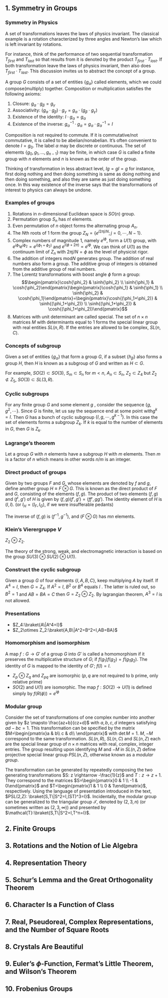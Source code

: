 ## 1. Symmetry in Groups

### Symmetry in Physics

A set of transformations leaves the laws of physics invariant. The classical example is a rotation characterized by three angles and Newton’s law which is left invariant by rotations.  

For instance, think of the performance of two sequential transformation $T_{first}$ and $T_{last}$ so that results from it is denoted by the product $T_{first} \cdot T_{last}$. If both transformation leave the laws of physics invariant, then also does $T_{first} \cdot T_{last}$. This discussion invites us to abstract the concept of a group.  

A group $G$ consists of a set of entities $\{g_\alpha\}$ called elements, which we could compose(multiply) together. Composition or multiplication satisfies the following axioms:

1. Closure: $g_\alpha \cdot g_\beta =g_\gamma$
2. Associativity: $(g_\alpha \cdot g_\beta)\cdot g_\gamma=g_\alpha \cdot (g_\beta \cdot g_\gamma)$
3. Existence of the identity: $I \cdot g_\alpha=g_\alpha$
4. Existence of the inverse: $g_\alpha^{-1}\cdot g_\alpha=g_\alpha\cdot g_\alpha^{-1}=I$

Composition is not required to commute. If it is commutative/not commutative, it is called to be abelian/nonabelian. It’s often convenient to denote $I=g_0$. The label $\alpha$ may be discrete or continuous. The set of elements  $\{g_0, g_1, \dots, g_{n-1}\}$ may be finite, in which case $G$ is called a finite group with $n$ elements and $n$ is known as the order of the group.   

Thinking of transformation in less abstract level, $Ig=gI=g$ for instance, first doing nothing and then doing something is same as doing nothing and then doing something, and also they are same as just doing something once. In this way existence of the inverse says that the transformations of interest to physics can always be undone.  

### Examples of groups

1. Rotations in $n$-dimensional Euclidean space is $SO(n)$ group. 
2. Permutation group $S_n$ has $n!$ elements.
3. Even permutation of $n$ object forms the alternating group $A_n$.
4. The $N$th roots of 1 form the group $Z_N=\{e^{i2\pi j/N}; j=0,\cdots, N-1\}$. 
5. Complex numbers of magnitude 1, namely $e^{i\phi}$, form a $U(1)$ group, with $e^{i\phi_1}e^{i\phi_2}=e^{i(\phi_1+\phi_2)}$ and $e^{i(\phi+2\pi)}=e^{i\phi}$. We can think of $U(1)$ as the continuum limit of $Z_n$ with $2\pi j/N=\phi$ as the level of physicist rigor.
6. The addition of integers $\text{mod} N$ generates group. The addition of real numbers also form a group. The additive group of integers is obtained from the additive group of real numbers. 
7. The Lorentz transformations with boost angle $\phi$ form a group: $$\begin{pmatrix}\cosh{\phi_2} & \sinh{\phi_2} \\ \sinh{\phi_1} & \cosh{\phi_2}\end{pmatrix}\begin{pmatrix}\cosh{\phi_1} & \sinh{\phi_1} \\ \sinh{\phi_2} & \cosh{\phi_1}\end{pmatrix}=\begin{pmatrix}\cosh{(\phi_1+\phi_2)} & \sinh{(\phi_1+\phi_2)} \\ \sinh{(\phi_1+\phi_2)} & \cosh{(\phi_1+\phi_2)}\end{pmatrix}$$
8. Matrices with unit determinant are called special. The set of $n \times n$ matrices $M$ with determinants equal to 1 forms the special linear group with real entities $SL(n,R)$. If the entries are allowed to be complex, $SL(n,C)$. 

### Concepts of subgroup

Given a set of entities $\{g_\alpha\}$ that form a group $G$, if a subset $\{h_\beta\}$ also forms a group $H$, then $H$ is known as a subgroup of $G$ and written as $H \subset G$.   

For example, $SO(2) \subset SO(3)$, $S_m \subset S_n$ for $m<n$, $A_n \subset S_n$, $Z_2 \subset Z_4$ but $Z_2 \not\subset Z_5$, $SO(3) \subset SL(3,R)$. 

### Cyclic subgroups

For any finite group $G$ and some element $g$ , consider the sequence $\{g,g^2,\cdots\}$. Since $G$ is finite, let us say the sequence end at some point with$g^k=I$. Then $G$ has a bunch of cyclic subgroup $\{I, g, \cdots, g^{k-1}\}$.  In this case the set of elements forms a subgroup $Z_k$. If $k$ is equal to the number of elements in $G$, then $G$ is $Z_k$. 

### Lagrange’s theorem

Let a group $G$ with $n$ elements have a subgroup $H$ with $m$ elements. Then $m$ is a factor of $n$ which means in other words $n/m$ is an integer.

### Direct product of groups

Given by two groups $F$ and $G$, whose elements are denoted by $f$ and $g$, define another group $H\equiv F \otimes G$. This is known as the direct product of $F$ and $G$, consisting of the elements $(f,g)$. The product of two elements $(f,g)$ and $(f',g')$ of $H$ is given by $(f,g)(f',g')=(ff',gg')$. The identity element of $H$ is $(I,I)$. (or $I_H=(I_F,I_G)$, if we were insufferable pedants)

The inverse of $(f,g)$ is $(f^{-1}, g^{-1})$, and $(F \otimes G)$ has $mn$ elements. 

### Klein’s Vierergruppe $V$

$Z_2\otimes Z_2$. 

The theory of the strong, weak, and electromagnetic interaction is based on the group $SU(3)\otimes SU(2) \otimes U(1)$. 

### Construct the cyclic subgroup

Given a group $G$ of four elements $\{I,A,B,C\}$, keep multiplying $A$ by itself. If $A^4=I$, then $G=Z_4$. If $A^2=I$, $B^2$ or $B^4$ equals $I$ . The latter is ruled out, so $B^2=1$ and $AB=BA=C$ then $G=Z_2\otimes Z_2$. By lagrangian theorem, $A^3=I$ is not allowed. 

### Presentations

- $Z_4:\braket{A\|A^4=I}$
- $Z_2\otimes Z_2:\braket{A,B\|A^2=B^2=I,AB=BA}$

### Homomorphism and isomorphism

A map $f: G \rightarrow G'$ of a group $G$ into $G'$ is called a homomorphism if it preserves the multiplicative structure of $G$; if $f(g_1)f(g_2)=f(g_1g_2)$. The identity of $G$ is mapped to the identity of $G'$; $f(I)=I$. 

- $Z_p \otimes Z_q$ and $Z_{pq}$ are isomorphic ($p,q$ are not required to b prime, only relative prime)
- $SO(2)$ and $U(1)$ are isomorphic. The map $f:SO(2)\rightarrow U(1)$ is defined simply by $f(R(\phi))=e^{i\phi}$

### Modular group

Consider the set of transformations of one complex number into another given by $z \mapsto \frac{az+b}{cz+d}$ with $a,b,c,d$ integers satisfying $ad-bc=1$. This transformation can be specified by the matrix $M=\begin{pmatrix}a & b\\ c & d\\ \end{pmatrix}$ with $\det{M}=1$. $M, -M$ correspond to the same transformation.  $SL(n,R)$, $SL(n,C)$ and $SL(n,Z)$ each are the special linear group of $n \times n$ matrices with real, complex, integer entries. The group resulting upon identifying $M$ and $-M$ in $SL(n,Z)$ define projective special linear group $PSL(n,Z)$, otherwise known as a *modular group*. 

The transformation can be generated by repeatedly composing the two generating transformations $S: z \rightarrow -\frac{1}{z}$ and $T: z\rightarrow z+1$. They correspond to the matrices $S=\begin{pmatrix}0 & 1 \\ -1 & 0\end{pmatrix}$ and $T=\begin{pmatrix}1 & 1 \\ 0 & 1\end{pmatrix}$, respectively. Using the language of presentation introduced in the text, $PSL(2,Z): \braket{S,T\|S^2=I,(ST)^3=I}$. Incidentally, the modular group can be generalized to the triangular group $\mathcal{T}$, denoted by $(2,3,n)$ (or sometimes written as $(2,3,\infty)$) and presented by $\mathcal{T}:\braket{S,T\|S^2=I,T^n=I}$.

## 2. Finite Groups

## 3. Rotations and the Notion of Lie Algebra

## 4. Representation Theory

## 5. Schur’s Lemma and the Great Orthogonality Theorem

## 6. Character Is a Function of Class

## 7. Real, Pseudoreal, Complex Representations, and the Number of Square Roots

## 8. Crystals Are Beautiful

## 9. Euler’s $\phi$-Function, Fermat’s Little Theorem, and Wilson’s Theorem

## 10. Frobenius Groups